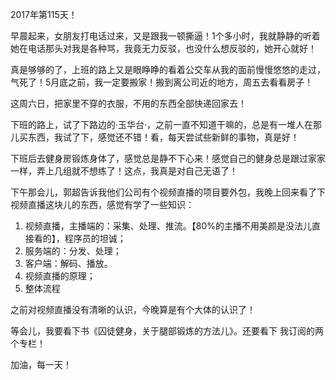 2017年第115天！

早晨起来，女朋友打电话过来，又是跟我一顿撕逼！1个多小时，我就静静的听着她在电话那头对我是各种骂，我竟无力反驳，也没什么想反驳的，她开心就好！

真是够够的了，上班的路上又是眼睁睁的看着公交车从我的面前慢慢悠悠的走过，气死了！5月底之前，我一定要搬家！搬到离公司近的地方，周五去看看房子！

这周六日，把家里不穿的衣服，不用的东西全部快递回家去！

下班的路上，试了下路边的·玉华台·，之前一直不知道干嘛的，总是有一堆人在那儿买东西，我试了下，感觉还不错！看，每天尝试些新鲜的事物，真是好！

下班后去健身房锻炼身体了，感觉总是静不下心来！感觉自己的健身总是跟过家家一样，弄上几组就不想练了！这点，我真是对自己无语了！

下午那会儿，郭超告诉我他们公司有个视频直播的项目要外包，我晚上回来看了下视频直播这块儿的东西，感觉有学了一些知识：

1. 视频直播，主播端的：采集、处理、推流。【80%的主播不用美颜是没法儿直接看的】，程序员的坦诚；
2. 服务端的：分发、处理；
3. 客户端：解码、播放。
4. 视频直播的原理；
5. 整体流程

之前对视频直播没有清晰的认识，今晚算是有个大体的认识了！

等会儿，我要看下书《囚徒健身，关于腿部锻炼的方法儿》。还要看下 我订阅的两个专栏！

加油，每一天！

